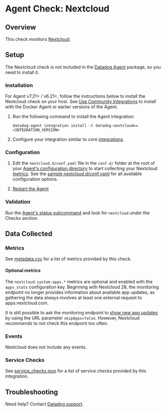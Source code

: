 # Agent Check: Nextcloud

## Overview

This check monitors [Nextcloud][1].

## Setup

The Nextcloud check is not included in the [Datadog Agent][2] package, so you need to install it.

### Installation

For Agent v7.21+ / v6.21+, follow the instructions below to install the Nextcloud check on your host. See [Use Community Integrations][3] to install with the Docker Agent or earlier versions of the Agent.

1. Run the following command to install the Agent integration:

   ```shell
   datadog-agent integration install -t datadog-nextcloud==<INTEGRATION_VERSION>
   ```

2. Configure your integration similar to core [integrations][4].

### Configuration

1. Edit the `nextcloud.d/conf.yaml` file in the `conf.d/` folder at the root of your [Agent's configuration directory][7] to start collecting your Nextcloud [metrics](#metrics). See the [sample nextcloud.d/conf.yaml][8] for all available configuration options.

2. [Restart the Agent][9]

### Validation

Run the [Agent's status subcommand][10] and look for `nextcloud` under the Checks section.

## Data Collected

### Metrics

See [metadata.csv][11] for a list of metrics provided by this check.

#### Optional metrics

The `nextcloud.system.apps.*` metrics are optional and enabled with the `apps_stats` configuration key. Beginning with Nextcloud 28, the monitoring endpoint no longer provides information about available app updates, as gathering the data always involves at least one external request to apps.nextcloud.com.

It is still possible to ask the monitoring endpoint to [show new app updates][14] by using the URL parameter `skipApps=false`. However, Nextcloud recommends to not check this endpoint too often.

### Events

Nextcloud does not include any events.

### Service Checks

See [service_checks.json][13] for a list of service checks provided by this integration.

## Troubleshooting

Need help? Contact [Datadog support][12].


[1]: https://nextcloud.com
[2]: https://app.datadoghq.com/account/settings/agent/latest
[3]: https://docs.datadoghq.com/agent/guide/use-community-integrations/
[4]: https://docs.datadoghq.com/getting_started/integrations/
[7]: https://docs.datadoghq.com/agent/guide/agent-configuration-files/#agent-configuration-directory
[8]: https://github.com/DataDog/integrations-extras/blob/master/nextcloud/datadog_checks/nextcloud/data/conf.yaml.example
[9]: https://docs.datadoghq.com/agent/guide/agent-commands/#start-stop-and-restart-the-agent
[10]: https://docs.datadoghq.com/agent/guide/agent-commands/#service-status
[11]: https://github.com/DataDog/integrations-extras/blob/master/nextcloud/metadata.csv
[12]: https://docs.datadoghq.com/help/
[13]: https://github.com/DataDog/integrations-extras/blob/master/nextcloud/assets/service_checks.json
[14]: https://github.com/nextcloud/serverinfo#api
